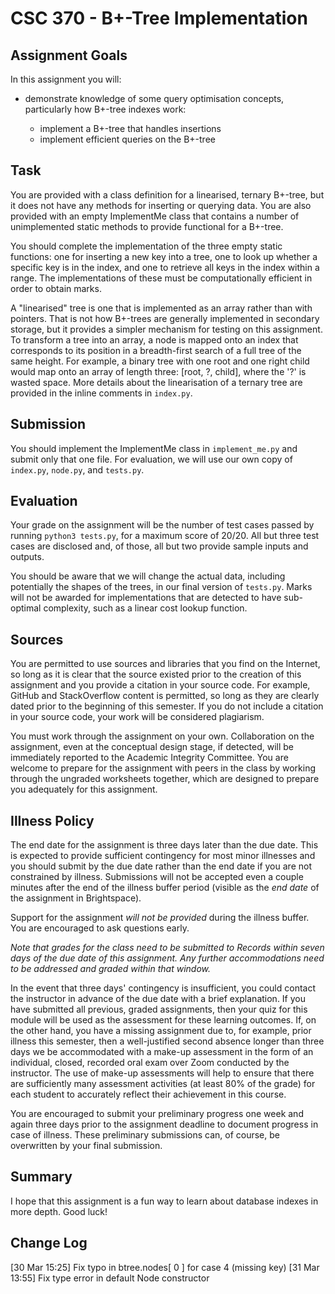 # CSC 370 - B+-Tree Implementation

## Assignment Goals

In this assignment you will:

  * demonstrate knowledge of some query optimisation concepts, particularly how B+-tree indexes work:

    + implement a B+-tree that handles insertions 
    + implement efficient queries on the B+-tree 

## Task

You are provided with a class definition for a linearised, ternary B+-tree, but it does not have any methods for inserting or querying data. You are also provided with an empty ImplementMe class that contains a number of unimplemented static methods to provide functional for a B+-tree. 

You should complete the implementation of the three empty static functions: one for inserting a new key into a tree, one to look up whether a specific key is in the index, and one to retrieve all keys in the index within a range. The implementations of these must be computationally efficient in order to obtain marks.

A "linearised" tree is one that is implemented as an array rather than with pointers. That is not how B+-trees are generally implemented in secondary storage, but it provides a simpler mechanism for testing on this assignment. To transform a tree into an array, a node is mapped onto an index that corresponds to its position in a breadth-first search of a full tree of the same height. For example, a binary tree with one root and one right child would map onto an array of length three: [root, ?, child], where the '?' is wasted space. More details about the linearisation of a ternary tree are provided in the inline comments in `index.py`.


## Submission

You should implement the ImplementMe class in `implement_me.py` and submit only that one file. For evaluation, we will use our own copy of `index.py`, `node.py`, and `tests.py`. 

## Evaluation

Your grade on the assignment will be the number of test cases passed by running `python3 tests.py`, for a maximum score of 20/20. All but three test cases are disclosed and, of those, all but two provide sample inputs and outputs.

You should be aware that we will change the actual data, including potentially the shapes of the trees, in our final version of `tests.py`. Marks will not be awarded for implementations that are detected to have sub-optimal complexity, such as a linear cost lookup function. 

## Sources

You are permitted to use sources and libraries that you find on the Internet, so long as it is clear that the source existed prior to the creation of this assignment and you provide a citation in your source code. For example, GitHub and StackOverflow content is permitted, so long as they are clearly dated prior to the beginning of this semester. If you do not include a citation in your source code, your work will be considered plagiarism.

You must work through the assignment on your own. Collaboration on the assignment, even at the conceptual design stage, if detected, will be immediately reported to the Academic Integrity Committee. You are welcome to prepare for the assignment with peers in the class by working through the ungraded worksheets together, which are designed to prepare you adequately for this assignment.

## Illness Policy

The end date for the assignment is three days later than the due date. This is expected to provide sufficient contingency for most minor illnesses and you should submit by the due date rather than the end date if you are not constrained by illness. Submissions will not be accepted even a couple minutes after the end of the illness buffer period (visible as the _end date_ of the assignment in Brightspace).

Support for the assignment _will not be provided_ during the illness buffer. You are encouraged to ask questions early.

_Note that grades for the class need to be submitted to Records within seven days of the due date of this assignment. Any further accommodations need to be addressed and graded within that window._

In the event that three days' contingency is insufficient, you could contact the instructor in advance of the due date with a brief explanation. If you have submitted all previous, graded assignments, then your quiz for this module will be used as the assessment for these learning outcomes. If, on the other hand, you have a missing assignment due to, for example, prior illness this semester, then a well-justified second absence longer than three days we be accommodated with a make-up assessment in the form of an individual, closed, recorded oral exam over Zoom conducted by the instructor. The use of make-up assessments will help to ensure that there are sufficiently many assessment activities (at least 80% of the grade) for each student to accurately reflect their achievement in this course.

You are encouraged to submit your preliminary progress one week and again three days prior to the assignment deadline to document progress in case of illness. These preliminary submissions can, of course, be overwritten by your final submission.

## Summary

I hope that this assignment is a fun way to learn about database indexes in more depth. Good luck!

## Change Log

[30 Mar 15:25] Fix typo in btree.nodes[ 0 ] for case 4 (missing key)
[31 Mar 13:55] Fix type error in default Node constructor
